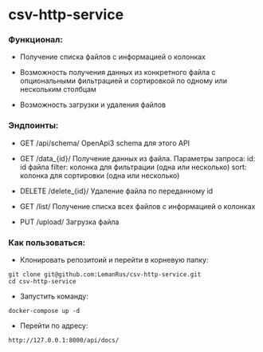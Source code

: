 # csv-http-service

### Функционал:

* Получение списка файлов с информацией о колонках

* Возможность получения данных из конкретного файла с опциональными фильтрацией и сортировкой по одному или нескольким
  столбцам

* Возможность загрузки и удаления файлов

### Эндпоинты:

* GET /api/schema/ OpenApi3 schema для этого API

* GET /data_{id}/ Получение данных из файла. Параметры запроса: id: id файла filter: колонка для фильтрации (одна или
  несколько) sort: колонка для сортировки (одна или несколько)

* DELETE /delete_{id}/ Удаление файла по переданному id

* GET /list/ Получение списка всех файлов с информацией о колонках

* PUT /upload/ Загрузка файла

### Как пользоваться:

* Клонировать репозитоий и перейти в корневую папку:

```
git clone git@github.com:LemanRus/csv-http-service.git
сd csv-http-service
```

* Запустить команду:

`docker-compose up -d`

* Перейти по адресу:

`http://127.0.0.1:8000/api/docs/`